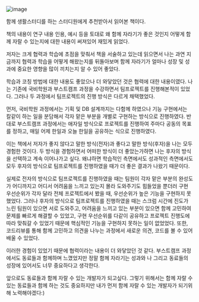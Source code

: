 ![image](https://user-images.githubusercontent.com/49746644/111176641-dbb85980-85ec-11eb-827c-4adc2313cd27.png)

함께 생활스터디를 하는 스터디원에게 추천받아서 읽어본 책이다.

책의 내용이 연구 내용 인용, 예시 등을 토대로 왜 함께 자라기가 좋은 것인지 어떻게 함께 자랄 수 있는지에 대한 내용이 써져있어 재밌게 읽었다.

저자는 크게 협력과 학습에 초점을 맞춰서 책을 서술하고 있는데 읽으면서 나는 과연 지금까지 협력과 학습을 어떻게 해왔는지를 뒤돌아보며 함께 자라기가 얼마나 성장 및 성과에 중요한 영향을 많이 끼치는지 알 수 있어 좋았다.

학습과 코칭 방법에 대한 내용도 좋았으나 더 와닿았던 것은 협력에 대한 내용이였다. 나는 기존에 국비학원과 부스트캠프 과정을 수강하면서 팀프로젝트를 진행해본적이 있었다. 그러나 두 과정에서 팀프로젝트의 진행 방식은 다르게 채택했었다.

먼저, 국비학원 과정에서는 기획 및 DB 설계까지는 다함께 하였으나 기능 구현에서는 칼같이 하는 일을 분담해서 각자 맡은 부분을 개별로 구현하는 방식으로 진행하였다. 반대로 부스트캠프 과정에서는 애자일 방식으로 프로젝트를 진행하여 주마다 공동의 목표를 정하고, 매일 어제 한일과 오늘 한일을 공유하는 식으로 진행하였다.

이는 책에서 저자가 좋지 않다고 말한 방식(전자)과 좋다고 말한 방식(후자)을 나는 모두 경험한 것이다. 두 방식을 경험하면서 어떠한 방식이 더 좋았는가하면 나는 후자의 방식을 선택하고 계속 이어나가고 싶다. 왜냐하면 학습적인 측면에서도 성과적인 측면에서도 모두 후자의 방식으로 팀프로젝트를 진행하였을 때가 더 좋은 결과가 나왔기 때문이다.

실제로 전자의 방식으로 팀프로젝트를 진행하였을 때는 팀원이 각자 맡은 부분의 완성도가 어디까지고 어디서 어려움을 느끼고 있는지 몰라 도와주기도 힘들었을 뿐더러 구현 우선순위가 각자 달라 전체 프로젝트에서 봤을 때, 우선순위가 높은 기능을 구현하지 못했었다. 그러나 후자의 방식으로 팀프로젝트를 진행하였을 때는 스크럼 시간에 진도가 느린 팀원이 있으면 서로 도와주고, 어려움을 느끼고 있는 부분이 있으면 함께 고민하여 문제를 빠르게 해결할 수 있었고, 구현 우선순위를 다같이 공유하고 프로젝트 진행도에 따라 맞춰갈 수 있었기 때문에 핵심적인 기능을 구현하지 못하는 일이 없었었다. 또한, 코드리뷰를 통해 함께 고민하고 의견을 나누는 과정에서 새로운 의견, 코드를 볼 수 있어 배울 수 있었다.

이러한 경험이 있었기 때문에 협력이라는 내용이 더 와닿았던 것 같다. 부스트캠프 과정에서도 동료들과 함께하며 느꼈었지만 정말 함께 자라기는 성과와 나 그리고 동료들의 성장에 있어서도 너무 중요하다고 생각한다.

앞으로도 동료들과 함께 자랄 수 있는 개발자가 되고싶다. 그렇기 위해서는 함께 자랄 수 있는 동료들과 함께 하는 것도 중요하지만 내가 먼저 함께 자랄 수 있는 개발자가 되기위해 노력해야겠다:)